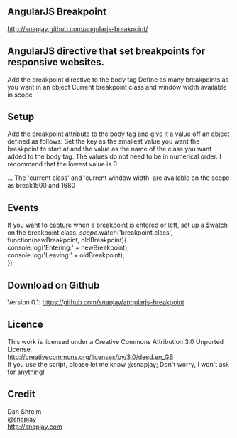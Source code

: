 AngularJS Breakpoint
--------------------

http://snapjay.github.com/angularjs-breakpoint/


AngularJS directive that set breakpoints for responsive websites.
-----------------------------------------------------------------
Add the breakpoint directive to the body tag
Define as many breakpoints as you want in an object
Current breakpoint class and window width available in scope


Setup
-----
Add the breakpoint attribute to the body tag and give it a value off an object defined as follows:
Set the key as the smallest value you want the breakpoint to start at and the value as the name of the class you want added to the body tag.
The values do not need to be in numerical order.
I recommend that the lowest value is 0

<body breakpoint="{0:'smallscreen', 750:'break750', 500:'break500', 1000:'break1000', 1500:'break1500'}">
... 
</body>
The 'current class' and 'current window width' are available on the scope as break1500 and 1680



Events
-------
If you want to capture when a breakpoint is entered or left, set up a $watch on the breakpoint.class.
$scope.$watch('breakpoint.class', function(newBreakpoint, oldBreakpoint){ <br />
   console.log('Entering:' + newBreakpoint);  <br />
   console.log('Leaving:' + oldBreakpoint); <br />
});


Download on Github
------------------
Version 0.1: https://github.com/snapjay/angularjs-breakpoint



Licence
-------
This work is licensed under a Creative Commons Attribution 3.0 Unported License. <br />
http://creativecommons.org/licenses/by/3.0/deed.en_GB <br />
If you use the script, please let me know @snapjay;  Don't worry, I won't ask for anything!



Credit
------
Dan Shreim <br />
<a href="http://www.twitter.com/snapjay/">@snapjay</a> <br />
http://snapjay.com

